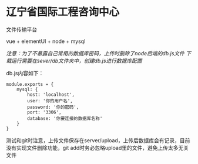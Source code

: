 # 辽宁省国际工程咨询中心

文件传输平台

vue + elementUI + node + mysql

*注意：为了不暴露自己常用的数据库密码，上传时删除了node后端的db.js文件
下载运行需要在sever/db文件夹中，创建db.js进行数据库配置*

db.js内容如下：  
```
module.exports = {  
    mysql: {  
        host: 'localhost',  
        user: '你的用户名',  
        password: '你的密码',  
        port: '3306',  
        database: '你要连接的数据库名称'  
    }  
}
```
测试和git时注意，上传文件保存在server/upload，上传后数据库会有记录，目前没有实现文件删除功能，git add时务必忽略upload里的文件，避免上传太多无关文件
